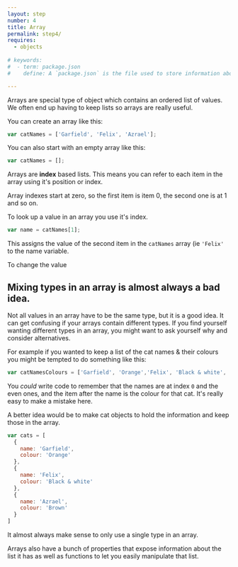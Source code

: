```yaml
---
layout: step
number: 4
title: Array
permalink: step4/
requires:
  - objects
  
# keywords:
#  - term: package.json
#    define: A `package.json` is the file used to store information about a Node.js project, such as its name and its dependencies. Read more [here](https://docs.npmjs.com/files/package.json).

---
```


Arrays are special type of object which contains an ordered list of values.
We often end up having to keep lists so arrays are really useful.  


You can create an array like this:

```javascript
var catNames = ['Garfield', 'Felix', 'Azrael'];
```

You can also start with an empty array like this:

```javascript
var catNames = [];
```

Arrays are **index** based lists.  This means you can refer to each item in the array using it's position or index.

Array indexes start at zero, so the first item is item 0, the second one is at 1 and so on.

To look up a value in an array you use it's index.

```javascript
var name = catNames[1];
```

This assigns the value of the second item in the `catNames` array (ie `'Felix'` to the name variable.

To change the value

## Mixing types in an array is almost always a bad idea.

Not all values in an array have to be the same type, but it is a good idea.
It can get confusing if your arrays contain different types.
If you find yourself wanting different types in an array, you might want to ask yourself why and consider alternatives.

For example if you wanted to keep a list of the cat names & their colours you might be tempted to do something like this:

```javascript
var catNamesColours = ['Garfield', 'Orange','Felix', 'Black & white', 'Azrael', 'Brown'];
```

You *could* write code to remember that the names are at index `0` and the even ones, and the item after the name is the colour for that cat. It's really easy to make a mistake here.

A better idea would be to make cat objects to hold the information and keep those in the array.  

```javascript
var cats = [
  {
    name: 'Garfield',
    colour: 'Orange'
  },
  {
    name: 'Felix',
    colour: 'Black & white'    
  },
  {
    name: 'Azrael',
    colour: 'Brown'
  }
]
```

It almost always make sense to only use a single type in an array.


Arrays also have a bunch of properties that expose information about the list it has as well as functions to let you easily manipulate that list.
